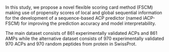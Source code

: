 In this study, we propose a novel flexible scoring card method (FSCM) making use of propensity scores of local and global sequential information for the development of a sequence-based ACP predictor (named iACP-FSCM) for improving the prediction accuracy and model interpretability. 

The main dataset consists of 861 experimentally validated ACPs and 861 AMPs while the alternative dataset consists of 970 experimentally validated 970 ACPs and 970 random peptides from protein in SwissProt. 
